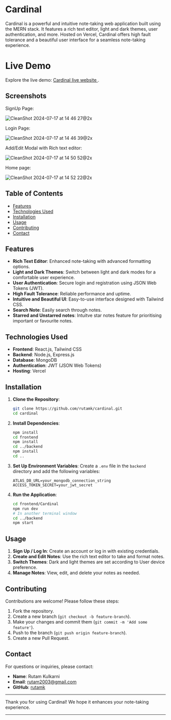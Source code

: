 
# Cardinal

Cardinal is a powerful and intuitive note-taking web application built using the MERN stack. It features a rich text editor, light and dark themes, user authentication, and more. Hosted on Vercel, Cardinal offers high fault tolerance and a beautiful user interface for a seamless note-taking experience.

# Live Demo

Explore the live demo: [ Cardinal live website ](https://cardinal-rho.vercel.app).


## Screenshots

SignUp Page:

![CleanShot 2024-07-17 at 14 46 27@2x](https://github.com/user-attachments/assets/10748a00-106e-4b4a-add1-f11b1662f3b1)

Login Page: 

![CleanShot 2024-07-17 at 14 46 39@2x](https://github.com/user-attachments/assets/960017db-c4e0-4c0a-9ad9-d04e4f3f8419)

Add/Edit Modal with Rich text editor:

![CleanShot 2024-07-17 at 14 50 52@2x](https://github.com/user-attachments/assets/e590eb95-d0b8-4655-b44c-42f391320d43)

Home page:

![CleanShot 2024-07-17 at 14 52 22@2x](https://github.com/user-attachments/assets/49493834-031c-41e8-b3c2-f2fec5914cbf)


## Table of Contents
- [Features](#features)
- [Technologies Used](#technologies-used)
- [Installation](#installation)
- [Usage](#usage)
- [Contributing](#contributing)
- [Contact](#contact)

## Features
- **Rich Text Editor**: Enhanced note-taking with advanced formatting options.
- **Light and Dark Themes**: Switch between light and dark modes for a comfortable user experience.
- **User Authentication**: Secure login and registration using JSON Web Tokens (JWT).
- **High Fault Tolerance**: Reliable performance and uptime.
- **Intuitive and Beautiful UI**: Easy-to-use interface designed with Tailwind CSS.
- **Search Note**: Easily search through notes.
- **Starred and Unstarred notes**: Intuitve star notes feature for prioritising important or favourite notes.

## Technologies Used
- **Frontend**: React.js, Tailwind CSS
- **Backend**: Node.js, Express.js
- **Database**: MongoDB
- **Authentication**: JWT (JSON Web Tokens)
- **Hosting**: Vercel

## Installation
1. **Clone the Repository**:
   ```bash
   git clone https://github.com/rutamk/cardinal.git
   cd cardinal
   ```

2. **Install Dependencies**:
   ```bash
   npm install
   cd frontend
   npm install
   cd ../backend
   npm install
   cd ..
   ```

3. **Set Up Environment Variables**:
   Create a `.env` file in the `backend` directory and add the following variables:
   ```env
   ATLAS_DB_URL=your_mongodb_connection_string
   ACCESS_TOKEN_SECRET=your_jwt_secret
   ```

4. **Run the Application**:
   ```bash
   cd frontend/Cardinal
   npm run dev
   # In another terminal window
   cd ../backend
   npm start
   ```

## Usage
1. **Sign Up / Log In**: Create an account or log in with existing credentials.
2. **Create and Edit Notes**: Use the rich text editor to take and format notes.
3. **Switch Themes**: Dark and light themes are set according to User device preference.
4. **Manage Notes**: View, edit, and delete your notes as needed.


## Contributing
Contributions are welcome! Please follow these steps:
1. Fork the repository.
2. Create a new branch (`git checkout -b feature-branch`).
3. Make your changes and commit them (`git commit -m 'Add some feature'`).
4. Push to the branch (`git push origin feature-branch`).
5. Create a new Pull Request.

## Contact
For questions or inquiries, please contact:
- **Name**: Rutam Kulkarni
- **Email**: rutam2003@gmail.com
- **GitHub**: [rutamk](https://github.com/rutamk)

---

Thank you for using Cardinal! We hope it enhances your note-taking experience.

---
